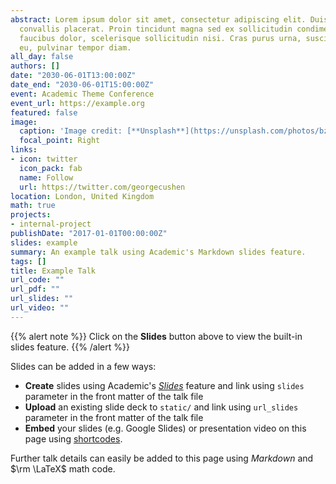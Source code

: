 ```yaml
---
abstract: Lorem ipsum dolor sit amet, consectetur adipiscing elit. Duis posuere tellusac
  convallis placerat. Proin tincidunt magna sed ex sollicitudin condimentum. Sed ac
  faucibus dolor, scelerisque sollicitudin nisi. Cras purus urna, suscipit quis sapien
  eu, pulvinar tempor diam.
all_day: false
authors: []
date: "2030-06-01T13:00:00Z"
date_end: "2030-06-01T15:00:00Z"
event: Academic Theme Conference
event_url: https://example.org
featured: false
image:
  caption: 'Image credit: [**Unsplash**](https://unsplash.com/photos/bzdhc5b3Bxs)'
  focal_point: Right
links:
- icon: twitter
  icon_pack: fab
  name: Follow
  url: https://twitter.com/georgecushen
location: London, United Kingdom
math: true
projects:
- internal-project
publishDate: "2017-01-01T00:00:00Z"
slides: example
summary: An example talk using Academic's Markdown slides feature.
tags: []
title: Example Talk
url_code: ""
url_pdf: ""
url_slides: ""
url_video: ""
---
```


{{% alert note %}}
Click on the **Slides** button above to view the built-in slides feature.
{{% /alert %}}

Slides can be added in a few ways:

- **Create** slides using Academic's [*Slides*](https://sourcethemes.com/academic/docs/managing-content/#create-slides) feature and link using `slides` parameter in the front matter of the talk file
- **Upload** an existing slide deck to `static/` and link using `url_slides` parameter in the front matter of the talk file
- **Embed** your slides (e.g. Google Slides) or presentation video on this page using [shortcodes](https://sourcethemes.com/academic/docs/writing-markdown-latex/).

Further talk details can easily be added to this page using *Markdown* and $\rm \LaTeX$ math code.
